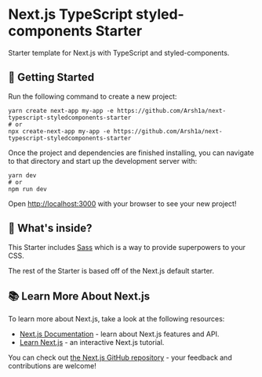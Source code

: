 # Next.js TypeScript styled-components Starter

Starter template for Next.js with TypeScript and styled-components.

## 🚀 Getting Started

Run the following command to create a new project:

```
yarn create next-app my-app -e https://github.com/Arsh1a/next-typescript-styledcomponents-starter
# or
npx create-next-app my-app -e https://github.com/Arsh1a/next-typescript-styledcomponents-starter
```

Once the project and dependencies are finished installing, you can navigate to that directory and start up the development server with:

```
yarn dev
# or
npm run dev
```

Open [http://localhost:3000](http://localhost:3000) with your browser to see your new project!

## 🧐 What's inside?

This Starter includes [Sass](https://sass-lang.com/) which is a way to provide superpowers to your CSS.

The rest of the Starter is based off of the Next.js default starter.

## 📚 Learn More About Next.js

To learn more about Next.js, take a look at the following resources:

- [Next.js Documentation](https://nextjs.org/docs) - learn about Next.js features and API.
- [Learn Next.js](https://nextjs.org/learn) - an interactive Next.js tutorial.

You can check out [the Next.js GitHub repository](https://github.com/vercel/next.js/) - your feedback and contributions are welcome!
